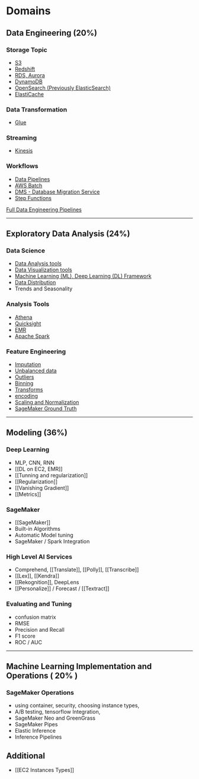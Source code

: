 # Domains
## Data Engineering (20%)
### Storage Topic
- [S3](S3%20Data%20Lakes.md)
- [Redshift](Redshift.md)
- [RDS, Aurora](RDS,%20Aurora.md)
- [DynamoDB](DynamoDB.md)
- [OpenSearch (Previously ElasticSearch)](OpenSearch%20(Previously%20ElasticSearch).md)
- [ElastiCache](ElastiCache.md)
### Data Transformation
- [Glue](Glue.md)
### Streaming
- [Kinesis](Kinesis.md)
### Workflows
- [Data Pipelines](Data%20Pipelines.md)
- [AWS Batch](AWS%20Batch.md)
- [DMS - Database Migration Service](DMS%20-%20Database%20Migration%20Service.md)
- [Step Functions](AWS%20Step%20Functions.md)

[Full Data Engineering Pipelines](Full%20Data%20Engineering%20Pipelines.md)

---
## Exploratory Data Analysis (24%)
### Data Science
- [Data Analysis tools](Data%20Analysis%20tools.md)
- [Data Visualization tools](Data%20Visualization%20tools.md)
- [Machine Learning (ML), Deep Learning (DL) Framework](Machine%20Learning%20(ML),%20Deep%20Learning%20(DL)%20Framework.md)
- [Data Distribution](Data%20Distribution.md)
- Trends and Seasonality
### Analysis Tools
- [Athena](Athena.md)
- [Quicksight](Quicksight.md)
- [EMR](EMR.md)
- [Apache Spark](Apache%20Spark.md)
### Feature Engineering
- [Imputation](Imputation.md)
- [Unbalanced data](Unbalanced%20data.md)
- [Outliers](Outliers.md)
- [Binning](Binning.md)
- [Transforms](Transforms.md)
- [encoding](encoding.md)
- [Scaling and Normalization](Scaling%20and%20Normalization.md)
- [SageMaker Ground Truth](SageMaker%20Ground%20Truth.md)

---
## Modeling (36%)
### Deep Learning
- MLP, CNN, RNN
- [[DL on EC2, EMR]]
- [[Tunning and regularization]]
- [[Regularization]]
- [[Vanishing Gradient]]
- [[Metrics]]
### SageMaker
- [[SageMaker]]
- Built-in Algorithms
- Automatic Model tuning
- SageMaker / Spark Integration
### High Level AI Services
- Comprehend, [[Translate]], [[Polly]], [[Transcribe]]
- [[Lex]], [[Kendra]]
- [[Rekognition]], DeepLens
- [[Personalize]] / Forecast / [[Textract]]
### Evaluating and Tuning
- confusion matrix
- RMSE
- Precision and Recall
- F1 score
- ROC / AUC

---
## Machine Learning Implementation and Operations ( 20% )
### SageMaker Operations
- using container, security, choosing instance types, 
- A/B testing, tensorflow Integration,
- SageMaker Neo and GreenGrass
- SageMaker Pipes
- Elastic Inference
- Inference Pipelines


## Additional
- [[EC2 Instances Types]]